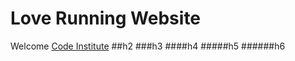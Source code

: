 # Love Running Website
Welcome [Code Institute](http://www.codeinstitute.net)
##h2
###h3
####h4
#####h5
######h6